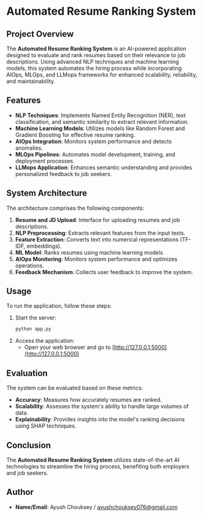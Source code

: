 # Automated Resume Ranking System
## Project Overview
The **Automated Resume Ranking System** is an AI-powered application designed to evaluate and rank resumes based on their relevance to job descriptions. Using advanced NLP techniques and machine learning models, this system automates the hiring process while incorporating AIOps, MLOps, and LLMops frameworks for enhanced scalability, reliability, and maintainability.

## Features
- **NLP Techniques**: Implements Named Entity Recognition (NER), text classification, and semantic similarity to extract relevant information.
- **Machine Learning Models**: Utilizes models like Random Forest and Gradient Boosting for effective resume ranking.
- **AIOps Integration**: Monitors system performance and detects anomalies.
- **MLOps Pipelines**: Automates model development, training, and deployment processes.
- **LLMops Application**: Enhances semantic understanding and provides personalized feedback to job seekers.

## System Architecture
The architecture comprises the following components:

1. **Resume and JD Upload**: Interface for uploading resumes and job descriptions.
2. **NLP Preprocessing**: Extracts relevant features from the input texts.
3. **Feature Extraction**: Converts text into numerical representations (TF-IDF, embeddings).
4. **ML Model**: Ranks resumes using machine learning models.
5. **AIOps Monitoring**: Monitors system performance and optimizes operations.
6. **Feedback Mechanism**: Collects user feedback to improve the system.

## Usage
To run the application, follow these steps:

1. Start the server:
    ```bash
    python app.py
    ```
2. Access the application:
    - Open your web browser and go to [http://127.0.0.1:5000](http://127.0.0.1:5000)

## Evaluation
The system can be evaluated based on these metrics:

- **Accuracy**: Measures how accurately resumes are ranked.
- **Scalability**: Assesses the system's ability to handle large volumes of data.
- **Explainability**: Provides insights into the model's ranking decisions using SHAP techniques.

## Conclusion
The **Automated Resume Ranking System** utilizes state-of-the-art AI technologies to streamline the hiring process, benefiting both employers and job seekers.

## Author
- **Name/Email**: Ayush Chouksey / ayushchouksey076@gmail.com
